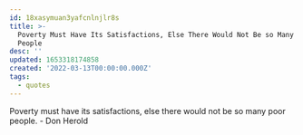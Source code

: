 ```yaml
---
id: 18xasymuan3yafcnlnjlr8s
title: >-
  Poverty Must Have Its Satisfactions, Else There Would Not Be so Many Poor
  People
desc: ''
updated: 1653318174858
created: '2022-03-13T00:00:00.000Z'
tags:
  - quotes
---
```


Poverty must have its satisfactions, else there would not be so many poor people. - Don Herold
